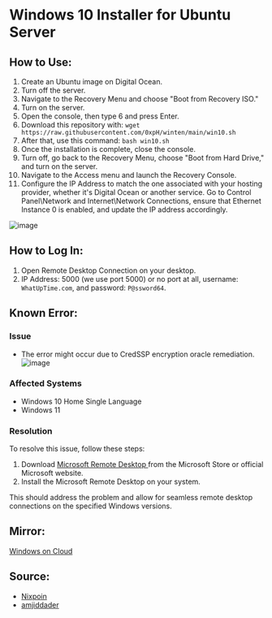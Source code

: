 # Windows 10 Installer for Ubuntu Server

## How to Use:

1. Create an Ubuntu image on Digital Ocean.
2. Turn off the server.
3. Navigate to the Recovery Menu and choose "Boot from Recovery ISO."
4. Turn on the server.
5. Open the console, then type 6 and press Enter.
6. Download this repository with: `wget https://raw.githubusercontent.com/0xpH/winten/main/win10.sh`
7. After that, use this command: `bash win10.sh`
8. Once the installation is complete, close the console.
9. Turn off, go back to the Recovery Menu, choose "Boot from Hard Drive," and turn on the server.
10. Navigate to the Access menu and launch the Recovery Console.
11. Configure the IP Address to match the one associated with your hosting provider, whether it's Digital Ocean or another service. Go to Control Panel\Network and Internet\Network Connections, ensure that Ethernet Instance 0 is enabled, and update the IP address accordingly.

![image](https://github.com/0xpH/winten/assets/119293469/e88a62b5-66f1-45d5-a96e-d86c4aa75b03)

## How to Log In:

1. Open Remote Desktop Connection on your desktop.
2. IP Address: 5000 (we use port 5000) or no port at all, username: `WhatUpTime.com`, and password: `P@ssword64`.


## Known Error:
### Issue
- The error might occur due to CredSSP encryption oracle remediation.
![image](https://github.com/0xpH/winten/assets/119293469/6c22ca93-67cb-4d46-a028-cf37d6fa29e0)

### Affected Systems
- Windows 10 Home Single Language
- Windows 11

### Resolution
To resolve this issue, follow these steps:

1. Download [Microsoft Remote Desktop ](https://apps.microsoft.com/detail/9WZDNCRFJ3PS) from the Microsoft Store or official Microsoft website.
2. Install the Microsoft Remote Desktop on your system.

This should address the problem and allow for seamless remote desktop connections on the specified Windows versions.


## Mirror:
[Windows on Cloud](https://windows-on-cloud.wansaw.com/)

## Source:

- [Nixpoin](https://nixpoin.com/tutorial/script-install-windows-digitalocean/)
- [amjiddader](https://github.com/amjiddader/windows-on-cloud)